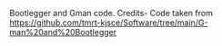 Bootlegger and Gman code.
Credits- Code taken from  https://github.com/tmrt-kjsce/Software/tree/main/G-man%20and%20Bootlegger
